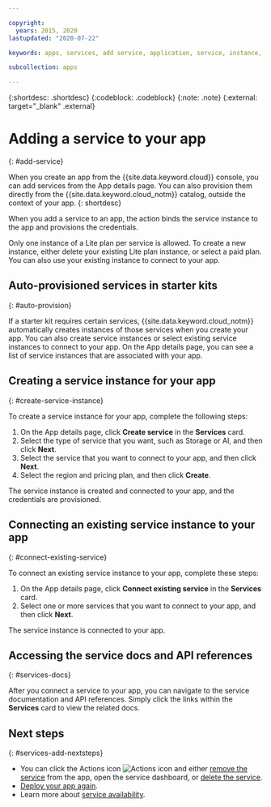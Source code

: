 ```yaml
---

copyright:
  years: 2015, 2020
lastupdated: "2020-07-22"

keywords: apps, services, add service, application, service, instance, ibmcloud dev edit, connect service, service instance, credentials, starter kit

subcollection: apps

---
```


{:shortdesc: .shortdesc}
{:codeblock: .codeblock}
{:note: .note}
{:external: target="_blank" .external}

# Adding a service to your app
{: #add-service}

When you create an app from the {{site.data.keyword.cloud}} console, you can add services from the App details page. You can also provision them directly from the {{site.data.keyword.cloud_notm}} catalog, outside the context of your app.
{: shortdesc}

When you add a service to an app, the action binds the service instance to the app and provisions the credentials.

Only one instance of a Lite plan per service is allowed. To create a new instance, either delete your existing Lite plan instance, or select a paid plan. You can also use your existing instance to connect to your app.

## Auto-provisioned services in starter kits
{: #auto-provision}

If a starter kit requires certain services, {{site.data.keyword.cloud_notm}} automatically creates instances of those services when you create your app. You can also create service instances or select existing service instances to connect to your app. On the App details page, you can see a list of service instances that are associated with your app.

## Creating a service instance for your app
{: #create-service-instance}

To create a service instance for your app, complete the following steps:

1. On the App details page, click **Create service** in the **Services** card.
2. Select the type of service that you want, such as Storage or AI, and then click **Next**.
3. Select the service that you want to connect to your app, and then click **Next**.
4. Select the region and pricing plan, and then click **Create**.

The service instance is created and connected to your app, and the credentials are provisioned.

## Connecting an existing service instance to your app
{: #connect-existing-service}

To connect an existing service instance to your app, complete these steps:

1. On the App details page, click **Connect existing service** in the **Services** card.
2. Select one or more services that you want to connect to your app, and then click **Next**.

The service instance is connected to your app.

## Accessing the service docs and API references
{: #services-docs}

After you connect a service to your app, you can navigate to the service documentation and API references. Simply click the links within the **Services** card to view the related docs.

## Next steps
{: #services-add-nextsteps}

* You can click the Actions icon ![Actions icon](../icons/actions-icon-vertical.svg) and either [remove the service](/docs/apps?topic=apps-remove-service#remove-service-only) from the app, open the service dashboard, or [delete the service](/docs/apps?topic=apps-remove-service#delete-service).
* [Deploy your app again](/docs/apps?topic=apps-deploying-apps#deploying-your-app-manually).
* Learn more about [service availability](/docs/overview?topic=overview-services_region).
